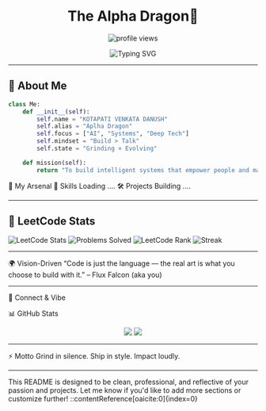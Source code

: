<h1 align="center">The Alpha Dragon🐉</h1>
<p align="center">
  <img src="https://komarev.com/ghpvc/?username=OnlyVenkatadanush&label=Profile+Views&color=brightgreen&style=flat-square" alt="profile views" />
</p>

<p align="center">
  <img src="https://readme-typing-svg.demolab.com?font=Fira+Code&duration=2500&pause=1000&color=00F7FF&center=true&width=500&lines=Engineering+AI+for+Impact...;Building+Next-Gen+Tools+%F0%9F%A4%97;Chasing+Greatness+Relentlessly...;Coding+with+Purpose+%E2%9A%94%EF%B8%8F" alt="Typing SVG" />
</p>

---

## 🧠 About Me

```python
class Me:
    def __init__(self):
        self.name = "KOTAPATI VENKATA DANUSH"
        self.alias = "Aplha Dragon"
        self.focus = ["AI", "Systems", "Deep Tech"]
        self.mindset = "Build > Talk"
        self.state = "Grinding × Evolving"

    def mission(self):
        return "To build intelligent systems that empower people and make legacy-worthy impact."
```
💼 My Arsenal
🔮 Skills Loading ....
🛠️ Projects Building ....

 ---

 ## 🧠 LeetCode Stats

![LeetCode Stats](https://leetcard.jacoblin.cool/venkatdanush?theme=dark&font=Fira+Code&ext=activity)
![Problems Solved](https://img.shields.io/badge/Solved_Problems-🔥_Keep_Grinding-orange?style=for-the-badge)
![LeetCode Rank](https://img.shields.io/badge/Rank-BEASTMODE-black?style=for-the-badge)
![Streak](https://img.shields.io/badge/Daily_Streak-UNBREAKABLE-red?style=for-the-badge)

 ---

🌍 Vision-Driven
“Code is just the language — the real art is what you choose to build with it.”
– Flux Falcon (aka you)

---

🔗 Connect & Vibe


📊 GitHub Stats
<p align="center"> <img src="https://github-readme-stats.vercel.app/api?username=OnlyVenkatadanush&show_icons=true&theme=radical" /> <img src="https://github-readme-streak-stats.herokuapp.com?user=OnlyVenkatadanush&theme=tokyonight&hide_border=true" /> </p>

---

⚡ Motto
Grind in silence. Ship in style. Impact loudly.


---

This README is designed to be clean, professional, and reflective of your passion and projects. Let me know if you'd like to add more sections or customize further!
::contentReference[oaicite:0]{index=0}
<!---
OnlyVenkatadanush/OnlyVenkatadanush is a ✨ special ✨ repository because its `README.md` (this file) appears on your GitHub profile.
You can click the Preview link to take a look at your changes.
--->
